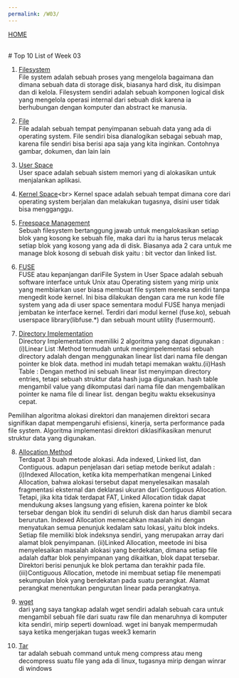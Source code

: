 ```yaml
---
permalink: /W03/
---
```

[HOME](../)

<br>
# Top 10 List of Week 03

1. [Filesystem](https://www.techopedia.com/definition/5510/file-system)<br>
File system adalah sebuah proses yang mengelola bagaimana dan dimana sebuah data di storage disk, biasanya
hard disk, itu disimpan dan di kelola. Filesystem sendiri adalah sebuah komponen logical disk yang mengelola operasi internal dari
sebuah disk karena ia berhubungan dengan komputer dan abstract ke manusia.

2. [File](https://www.lifewire.com/what-is-a-file-2625878)<br>
File adalah sebuah tempat penyimpanan sebuah data yang ada di operating system. File sendiri bisa dianalogikan sebagai sebuah map,
karena file sendiri bisa berisi apa saja yang kita inginkan. Contohnya gambar, dokumen, dan lain lain


3. [User Space](https://www.malwarebytes.com/computer-virus/)<br>
User space adalah sebuah sistem memori yang di alokasikan untuk menjalankan aplikasi.

4. [Kernel Space](https://www.quora.com/What-is-the-difference-between-user-space-and-the-kernel-space#:~:text=Kernel%20space%20is%20where%20the,in%20which%20user%20processes%20run.)<br>
Kernel space adalah sebuah tempat dimana core dari operating system berjalan dan melakukan tugasnya, disini user tidak bisa
mengganggu.

5. [Freespace Management](https://www.javatpoint.com/os-free-space-management)<br>
Sebuah filesystem bertanggung jawab untuk mengalokasikan setiap blok yang kosong ke sebuah file, maka dari itu ia harus terus melacak setiap blok yang kosong yang ada
di disk. Biasanya ada 2 cara untuk me manage blok kosong di sebuah disk yaitu : bit vector dan linked list.

6. [FUSE](https://www.kernel.org/doc/html/latest/filesystems/fuse.html)<br>
FUSE atau kepanjangan dariFile System in User Space adalah sebuah software interface untuk Unix atau Operating sistem yang mirip 
unix yang membiarkan user biasa membuat file system mereka sendiri tanpa mengedit kode kernel. Ini bisa dilakukan dengan cara 
me run kode file system yang ada di user space sementara modul FUSE hanya menjadi jembatan ke interface kernel.
Terdiri dari modul kernel (fuse.ko), sebuah userspace library(libfuse.*) dan sebuah mount utility (fusermount). 

7. [Directory Implementation](https://padakuu.com/article/93-directory-implementation)<br>
Directory Implementation memiliki 2 algoritma yang dapat digunakan :(i)Linear List :Method termudah untuk mengimpelementasi sebuah directory adalah dengan menggunakan linear list dari nama file dengan pointer ke blok data.
method ini mudah tetapi memakan waktu.(ii)Hash Table : Dengan method ini sebuah linear list menyimpan directory entries, tetapi sebuah struktur data hash juga digunakan.
hash table mengambil value yang dikomputasi dari nama file dan mengembalikan pointer ke nama file di linear list. dengan begitu waktu eksekusinya cepat.

Pemilihan algoritma alokasi direktori dan manajemen direktori secara signifikan dapat mempengaruhi efisiensi, kinerja, 
serta performance pada file system. Algoritma implementasi direktori diklasifikasikan menurut struktur data yang digunakan. 

8. [Allocation Method](https://www.academia.edu/42880365/Operating_System_Concepts_10th_Edition)<br>
Terdapat 3 buah metode alokasi. Ada indexed, Linked list, dan Contiguous. adapun penjelasan dari setiap metode berikut adalah :
(i)Indexed Allocation, ketika kita memperhatikan mengenai Linked Allocation, bahwa alokasi tersebut dapat menyelesaikan masalah 
fragmentasi eksternal dan deklarasi ukuran dari Contiguous Allocation. Tetapi, jika kita tidak terdapat FAT, Linked Allocation 
tidak dapat mendukung akses langsung yang efisien, karena pointer ke blok tersebar dengan blok itu sendiri di seluruh disk dan 
harus diambil secara berurutan. Indexed Allocation memecahkan masalah ini dengan menyatukan semua penunjuk kedalam satu lokasi, 
yaitu blok indeks. Setiap file memiliki blok indeksnya sendiri, yang merupakan array dari alamat blok penyimpanan. 
(ii)Linked Allocation, meetode ini bisa menyelesaikan masalah alokasi yang berdekatan, dimana setiap file adalah daftar blok 
penyimpanan yang dikaitkan, blok dapat tersebar. Direktori berisi penunjuk ke blok pertama dan terakhir pada file.
(iii)Contiguous Allocation, metode ini membuat setiap file menempati sekumpulan blok yang berdekatan pada suatu perangkat. 
Alamat perangkat menentukan pengurutan linear pada perangkatnya. 

9. [wget](https://www.hostinger.co.id/tutorial/wget-command/)<br>
dari yang saya tangkap adalah wget sendiri adalah sebuah cara untuk mengambil sebuah file dari suatu raw file dan menaruhnya di komputer
kita sendiri, mirip seperti download. wget ini banyak mempermudah saya ketika mengerjakan tugas week3 kemarin

10. [Tar](https://www.hostinger.co.id/tutorial/tar-linux/)<br>
tar adalah sebuah command untuk meng compress atau meng decompress suatu file yang ada di linux, tugasnya mirip dengan winrar di windows

